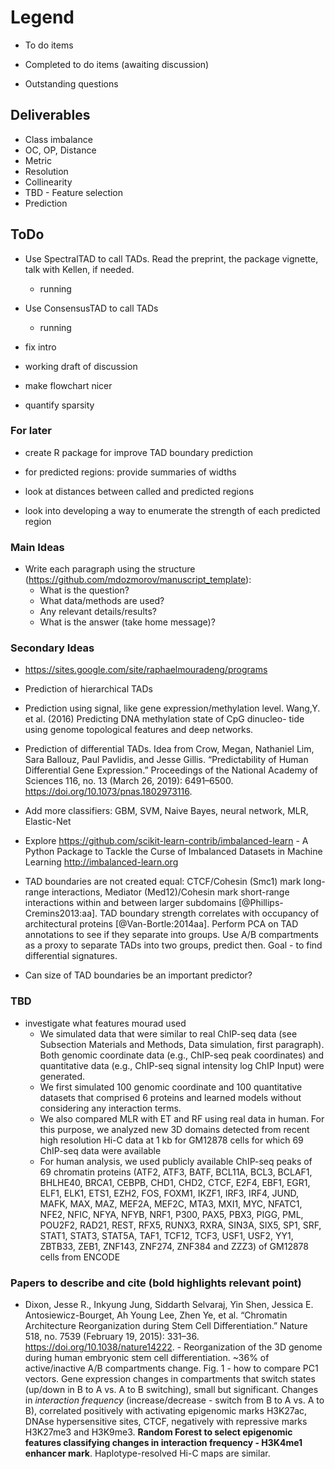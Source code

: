 # Legend

- To do items
+ Completed to do items (awaiting discussion)
* Outstanding questions

## Deliverables

- Class imbalance
- OC, OP, Distance
- Metric
- Resolution
- Collinearity
- TBD - Feature selection
- Prediction

## ToDo

+ Use SpectralTAD to call TADs. Read the preprint, the package vignette, talk with Kellen, if needed.
    - running
    
+ Use ConsensusTAD to call TADs
    - running
    
+ fix intro

+ working draft of discussion
    
- make flowchart nicer

- quantify sparsity

### For later

- create R package for improve TAD boundary prediction

- for predicted regions: provide summaries of widths

- look at distances between called and predicted regions

- look into developing a way to enumerate the strength of each predicted region


### Main Ideas

- Write each paragraph using the structure (https://github.com/mdozmorov/manuscript_template):
    - What is the question?
    - What data/methods are used?
    - Any relevant details/results?
    - What is the answer (take home message)?
    
    
### Secondary Ideas

- https://sites.google.com/site/raphaelmouradeng/programs

- Prediction of hierarchical TADs

- Prediction using signal, like gene expression/methylation level. Wang,Y. et al. (2016) Predicting DNA methylation state of CpG dinucleo- tide using genome topological features and deep networks.

- Prediction of differential TADs. Idea from Crow, Megan, Nathaniel Lim, Sara Ballouz, Paul Pavlidis, and Jesse Gillis. “Predictability of Human Differential Gene Expression.” Proceedings of the National Academy of Sciences 116, no. 13 (March 26, 2019): 6491–6500. https://doi.org/10.1073/pnas.1802973116.

- Add more classifiers: GBM, SVM, Naive Bayes, neural network, MLR, Elastic-Net 

- Explore https://github.com/scikit-learn-contrib/imbalanced-learn - A Python Package to Tackle the Curse of Imbalanced Datasets in Machine Learning http://imbalanced-learn.org

- TAD boundaries are not created equal: CTCF/Cohesin (Smc1) mark long-range interactions, Mediator (Med12)/Cohesin mark short-range interactions within and between larger subdomains [@Phillips-Cremins2013:aa]. TAD boundary strength correlates with occupancy of architectural proteins [@Van-Bortle:2014aa]. Perform PCA on TAD annotations to see if they separate into groups. Use A/B compartments as a proxy to separate TADs into two groups, predict then. Goal - to find differential signatures.

- Can size of TAD boundaries be an important predictor?


### TBD 

- investigate what features mourad used
   * We simulated data that were similar to real ChIP-seq data (see Subsection Materials and
     Methods, Data simulation, first paragraph). Both genomic coordinate data (e.g., ChIP-seq peak
     coordinates) and quantitative data (e.g., ChIP-seq signal intensity log ChIP
     Input) were generated.
   * We first simulated 100 genomic coordinate and 100 quantitative datasets
     that comprised 6 proteins and learned models without considering any interaction terms.
   * We also compared MLR with ET and RF using real data in human. For this purpose, we analyzed new 3D domains detected from           recent high resolution Hi-C data at 1 kb for GM12878 cells for which 69 ChIP-seq data were available
   * For human analysis, we used publicly available ChIP-seq peaks of 69 chromatin proteins (ATF2, ATF3, BATF, BCL11A, BCL3,            BCLAF1, BHLHE40,       BRCA1, CEBPB, CHD1, CHD2, CTCF, E2F4, EBF1, EGR1, ELF1, ELK1, ETS1, EZH2, FOS, FOXM1, IKZF1, IRF3,          IRF4, JUND, MAFK, MAX, MAZ, MEF2A,          MEF2C, MTA3, MXI1, MYC, NFATC1, NFE2, NFIC, NFYA, NFYB, NRF1, P300, PAX5, PBX3,        PIGG, PML, POU2F2, RAD21, REST, RFX5, RUNX3, RXRA, SIN3A,      SIX5, SP1, SRF, STAT1, STAT3, STAT5A, TAF1, TCF12, TCF3, USF1,      USF2, YY1, ZBTB33, ZEB1, ZNF143, ZNF274, ZNF384 and ZZZ3) of GM12878 cells      from ENCODE 


### Papers to describe and cite (bold highlights relevant point)

- Dixon, Jesse R., Inkyung Jung, Siddarth Selvaraj, Yin Shen, Jessica E. Antosiewicz-Bourget, Ah Young Lee, Zhen Ye, et al. “Chromatin Architecture Reorganization during Stem Cell Differentiation.” Nature 518, no. 7539 (February 19, 2015): 331–36. https://doi.org/10.1038/nature14222. - Reorganization of the 3D genome during human embryonic stem cell differentiation. ~36% of active/inactive A/B compartments change. Fig. 1 - how to compare PC1 vectors. Gene expression changes in compartments that switch states (up/down in B to A vs. A to B switching), small but significant. Changes in _interaction frequency_ (increase/decrease - switch from B to A vs. A to B), correlated positively with activating epigenomic marks H3K27ac, DNAse hypersensitive sites, CTCF, negatively with repressive marks H3K27me3 and H3K9me3. **Random Forest to select epigenomic features classifying changes in interaction frequency - H3K4me1 enhancer mark**. Haplotype-resolved Hi-C maps are similar.



